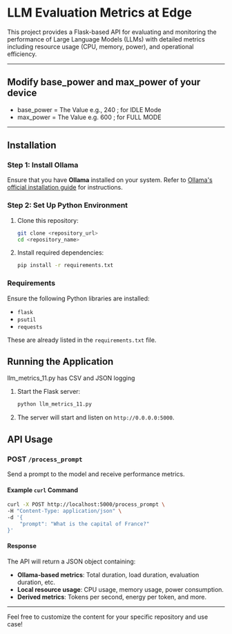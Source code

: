 # LLM Evaluation Metrics at Edge

This project provides a Flask-based API for evaluating and monitoring the performance of Large Language Models (LLMs) with detailed metrics including resource usage (CPU, memory, power), and operational efficiency.

---
## Modify base_power and max_power of your device

* base_power = The Value e.g., 240 ; for IDLE Mode
* max_power = The Value e.g. 600 ; for FULL MODE
---

## Installation

### Step 1: Install Ollama
Ensure that you have **Ollama** installed on your system. Refer to [Ollama's official installation guide](https://ollama.com) for instructions.

### Step 2: Set Up Python Environment
1. Clone this repository:
   ```bash
   git clone <repository_url>
   cd <repository_name>
   ```

2. Install required dependencies:
   ```bash
   pip install -r requirements.txt
   ```

### Requirements
Ensure the following Python libraries are installed:
- `flask`
- `psutil`
- `requests`

These are already listed in the `requirements.txt` file.

## Running the Application

llm_metrics_11.py has CSV and JSON logging

1. Start the Flask server:
   ```bash
   python llm_metrics_11.py
   ```

2. The server will start and listen on `http://0.0.0.0:5000`.

## API Usage

### POST `/process_prompt`
Send a prompt to the model and receive performance metrics.

#### Example `curl` Command
```bash
curl -X POST http://localhost:5000/process_prompt \
-H "Content-Type: application/json" \
-d '{
    "prompt": "What is the capital of France?"
}'
```

#### Response
The API will return a JSON object containing:
- **Ollama-based metrics**: Total duration, load duration, evaluation duration, etc.
- **Local resource usage**: CPU usage, memory usage, power consumption.
- **Derived metrics**: Tokens per second, energy per token, and more.

---

Feel free to customize the content for your specific repository and use case!
